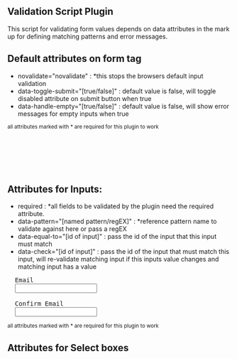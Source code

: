 <h2>Validation Script Plugin</h2>

<p>This script for validating form values depends on data attributes in the mark up for defining matching patterns and error messages.</p>

<h2>Default attributes on form tag</h2>

<ul>
  <li>novalidate="novalidate" : *this stops the browsers default input validation</li>
  <li>data-toggle-submit="[true/false]" : default value is false, will toggle disabled attribute on submit button when true</li>
  <li>data-handle-empty="[true/false]" : default value is false, will show error messages for empty inputs when true</li>
</ul>
<small>all attributes marked with * are required for this plugin to work</small>

<pre>
  
  <form id="someID" action="someAction" data-toggle-submit="true" data-handle-empty="false" novalidate="novalidate"></form>

</pre>

<h2>Attributes for Inputs: </h2>

<ul>
  <li>required : *all fields to be validated by the plugin need the required attribute.</li>
  <li>data-pattern="[named pattern/regEX]" : *reference pattern name to validate against here or pass a regEX </li>
  <li>data-equal-to="[id of input]" : pass the id of the input that this input must match</li>
  <li>data-check="[id of input]" : pass the id of the input that must match this input, will re-validate matching input if this inputs value changes and matching input has a value</li>
</ul>

<pre>
  <label>Email</label>
  <input type="email" id="email" data-pattern="email" data-check="email-confirm" required />

  <label>Confirm Email</label>  
  <input type="email" id="email-confirm" data-equal-to="email" required />
</pre>

<small>all attributes marked with * are required for this plugin to work</small>

<h2>Attributes for Select boxes</h2>
